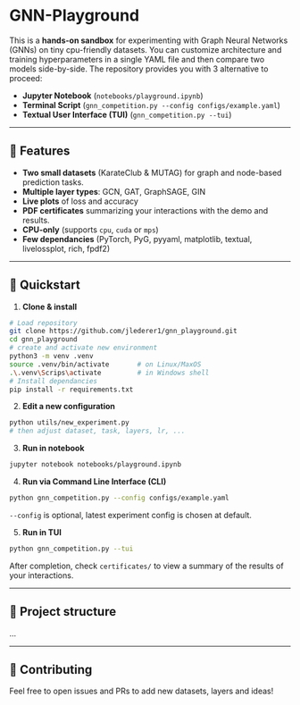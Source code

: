 # GNN-Playground

This is a **hands-on sandbox** for experimenting with Graph Neural Networks (GNNs) on tiny cpu-friendly datasets.
You can customize architecture and training hyperparameters in a single YAML file and then compare two models side-by-side. 
The repository provides you with 3 alternative to proceed:

- **Jupyter Notebook** (`notebooks/playground.ipynb`)
- **Terminal Script** (`gnn_competition.py --config configs/example.yaml`)
- **Textual User Interface (TUI)** (`gnn_competition.py --tui`)

--- 

## 🌟 Features 
- **Two small datasets** (KarateClub & MUTAG) for graph and node-based prediction tasks.
- **Multiple layer types**: GCN, GAT, GraphSAGE, GIN
- **Live plots** of loss and accuracy
- **PDF certificates** summarizing your interactions with the demo and results.
- **CPU-only** (supports `cpu`, `cuda` or `mps`)
- **Few dependancies** (PyTorch, PyG, pyyaml, matplotlib, textual, livelossplot, rich, fpdf2)

--- 

## 🚀 Quickstart

1. **Clone & install**
```bash
# Load repository
git clone https://github.com/jlederer1/gnn_playground.git
cd gnn_playground
# create and activate new environment
python3 -m venv .venv
source .venv/bin/activate       # on Linux/MaxOS
.\.venv\Scrips\activate         # in Windows shell
# Install dependancies
pip install -r requirements.txt
```
2. **Edit a new configuration**
```bash
python utils/new_experiment.py
# then adjust dataset, task, layers, lr, ...
```
3. **Run in notebook**
```bash
jupyter notebook notebooks/playground.ipynb
```
4. **Run via Command Line Interface (CLI)**
```bash
python gnn_competition.py --config configs/example.yaml
```
`--config` is optional, latest experiment config is chosen at default.

5. **Run in TUI**
```bash
python gnn_competition.py --tui
```
After completion, check `certificates/` to view a summary of the results of your interactions.

---

## 📂 Project structure

...

--- 

## 🤝 Contributing 

Feel free to open issues and PRs to add new datasets, layers and ideas! 